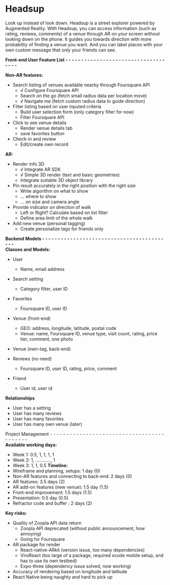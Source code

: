 # Headsup
Look up instead of look down.
Headsup is a street explorer powered by Augmented Reality. With Headsup, you can access information (such as rating, reviews, comments) of a venue through AR on your screen without looking down on the phone. It guides you towards direction with more probability of finding a venue you want. And you can label places with your own custom message that only your friends can see.


**Front-end User Feature List - - - - - - - - - - - - - - - - - - - - - - - - - - - - - - - - - - - -**  

**Non-AR features:**
* Search listing of venues available nearby through Foursquare API
    * √ Configure Foursquare API
    * Search on the go (fetch small radius data per location move)
    * √ Navigate me (fetch custom radius data to guide direction)
* Filter listing based on user inputed criteria
    * Build user selection form (only category filter for now)
    * Filter Foursquare API
* Click to see venue details
    * Render venue details tab
    * save favorites button
* Check-in and review
    * Edit/create own record

**AR:**
* Render info 3D
    * √ Integrate AR SDK
    * √ Simple 3D render (text and basic geometries)
    * Integrate suitable 3D object library
* Pin result accurately in the right position with the right size
    * Write algorithm on what to show
    * ... where to show
    * ... on size and camera angle
* Provide indicator on direction of walk
    * Left or Right? Calculate based on list filter
    * Define area limit of the whole walk
* Add new venue (personal tagging)
    * Create personalize tags for friends only


**Backend Models - - - - - - - - - - - - - - - - - - - - - - - - - - - - - - - - - - - - - - - - - -**  
**Classes and Models:**
* User
    * Name,  email address
* Search setting
    * Category filter, user ID
* Favorites
    * Foursquare ID, user ID
* Venue (front-end)
    * GEO: address, longitude, latitude, postal code
    * Venue: name, Foursquare ID, venue type, visit count, rating, price tier, comment, one photo
* Venue (own-tag, back-end)
* Reviews (no need)
    * Foursquare ID, user ID, rating, price, comment

* Friend
    * User id, user id

**Relationships**
* User has a setting
* User has many reviews
* User has many favorites
* User has many own venue (later)


Project Management  - - - - - - - - - - - - - - - - - - - - - - - - - - - - - - - - - - - - - - - - - -  
**Available working days:**
* Week 1: 0.5, 1, 1, 1, 1
* Week 2: 1, ............, 1
* Week 3: 1, 1, 0.5
**Timeline:**
* Wireframe and planning, setups: 1 day (0)
* Non-AR features and connecting to back-end: 2 days (0)
* AR features: 3.5 days (2)
* AR add-on features (new venue): 1.5 day (1.5)
* Front-end improvement: 1.5 days (1.5)
* Presentation: 0.5 day (0.5)
* Refractor code and buffer : 2 days (2)

**Key risks:**
* Quality of Zoopla API data return
    * Zoopla API deprecated (without public announcement, how annoying)
    * Going for Foursquare
* AR package for render
    * React-native-ARkit (version issue, too many dependencies)
    * ViroReact (too large of a package, required xcode mobile setup, and has to use its own testbed)
    * Expo-three (dependency issue solved, now working)
* Accuracy of rendering based on longitude and latitude
* React Native being naughty and hard to pick up

